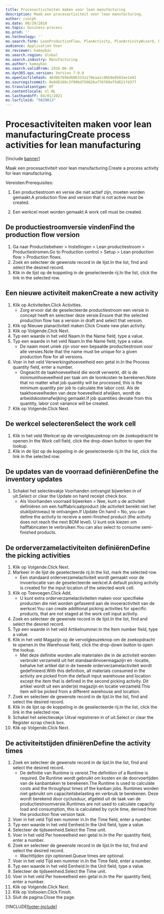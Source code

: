 ```yaml
---
title: Procesactiviteiten maken voor lean manufacturing
description: Maak een procesactiviteit voor lean manufacturing.
author: cvocph
ms.date: 08/29/2018
ms.topic: business-process
ms.prod: ''
ms.technology: ''
ms.search.form: LeanProductionFlow, PlanActivity, PlanActivityWizard, LeanWorkCellLookup, InventLocationIdLookup, PlanActivityDetails, KanbanJobPickingListPart
audience: Application User
ms.reviewer: kamaybac
ms.search.region: Global
ms.search.industry: Manufacturing
ms.author: kamaybac
ms.search.validFrom: 2016-06-30
ms.dyn365.ops.version: Version 7.0.0
ms.openlocfilehash: 46d6b7696d606333a170eaa1c06b9e0503ae1e02
ms.sourcegitcommit: 0e8db169c3f90bd750826af76709ef5d621fd377
ms.translationtype: HT
ms.contentlocale: nl-NL
ms.lasthandoff: 04/01/2021
ms.locfileid: "5829013"
---
```

# <a name="create-process-activities-for-lean-manufacturing"></a><span data-ttu-id="a1a73-103">Procesactiviteiten maken voor lean manufacturing</span><span class="sxs-lookup"><span data-stu-id="a1a73-103">Create process activities for lean manufacturing</span></span>

[!include [banner](../../includes/banner.md)]

<span data-ttu-id="a1a73-104">Maak een procesactiviteit voor lean manufacturing.</span><span class="sxs-lookup"><span data-stu-id="a1a73-104">Create a process activity for lean manufacturing.</span></span> 

<span data-ttu-id="a1a73-105">Vereisten:</span><span class="sxs-lookup"><span data-stu-id="a1a73-105">Prerequisites:</span></span> 

1. <span data-ttu-id="a1a73-106">Een productiestroom en versie die niet actief zijn, moeten worden gemaakt.</span><span class="sxs-lookup"><span data-stu-id="a1a73-106">A production flow and version that is not active must be created.</span></span>

2. <span data-ttu-id="a1a73-107">Een werkcel moet worden gemaakt.</span><span class="sxs-lookup"><span data-stu-id="a1a73-107">A work cell must be created.</span></span>


## <a name="find-the-production-flow-version"></a><span data-ttu-id="a1a73-108">De productiestroomversie vinden</span><span class="sxs-lookup"><span data-stu-id="a1a73-108">Find the production flow version</span></span>
1. <span data-ttu-id="a1a73-109">Ga naar Productiebeheer > Instellingen > Lean productiestroom > Productiestromen.</span><span class="sxs-lookup"><span data-stu-id="a1a73-109">Go to Production control > Setup > Lean production flow > Production flows.</span></span>
2. <span data-ttu-id="a1a73-110">Zoek en selecteer de gewenste record in de lijst.</span><span class="sxs-lookup"><span data-stu-id="a1a73-110">In the list, find and select the desired record.</span></span>
3. <span data-ttu-id="a1a73-111">Klik in de lijst op de koppeling in de geselecteerde rij.</span><span class="sxs-lookup"><span data-stu-id="a1a73-111">In the list, click the link in the selected row.</span></span>

## <a name="create-a-new-activity"></a><span data-ttu-id="a1a73-112">Een nieuwe activiteit maken</span><span class="sxs-lookup"><span data-stu-id="a1a73-112">Create a new activity</span></span>
1. <span data-ttu-id="a1a73-113">Klik op Activiteiten.</span><span class="sxs-lookup"><span data-stu-id="a1a73-113">Click Activities.</span></span>
    * <span data-ttu-id="a1a73-114">Zorg ervoor dat de geselecteerde productiestroom een versie in concept heeft en selecteer deze versie.</span><span class="sxs-lookup"><span data-stu-id="a1a73-114">Ensure that the selected production flow has a version in draft and select that version.</span></span>  
2. <span data-ttu-id="a1a73-115">Klik op Nieuwe planactiviteit maken.</span><span class="sxs-lookup"><span data-stu-id="a1a73-115">Click Create new plan activity.</span></span>
3. <span data-ttu-id="a1a73-116">Klik op Volgende.</span><span class="sxs-lookup"><span data-stu-id="a1a73-116">Click Next.</span></span>
4. <span data-ttu-id="a1a73-117">Typ een waarde in het veld Naam.</span><span class="sxs-lookup"><span data-stu-id="a1a73-117">In the Name field, type a value.</span></span>
5. <span data-ttu-id="a1a73-118">Typ een waarde in het veld Naam.</span><span class="sxs-lookup"><span data-stu-id="a1a73-118">In the Name field, type a value.</span></span>
    * <span data-ttu-id="a1a73-119">De naam moet uniek zijn voor een bepaalde productiestroom voor alle versies.</span><span class="sxs-lookup"><span data-stu-id="a1a73-119">Note that the name must be unique for a given production flow for all versions.</span></span>  
6. <span data-ttu-id="a1a73-120">Voer in het veld Verwerkingshoeveelheid een getal in.</span><span class="sxs-lookup"><span data-stu-id="a1a73-120">In the Process quantity field, enter a number.</span></span>
    * <span data-ttu-id="a1a73-121">Ongeacht de taakhoeveelheid die wordt verwerkt, dit is de minimumhoeveelheid per taak om de loonkosten te berekenen.</span><span class="sxs-lookup"><span data-stu-id="a1a73-121">Note that no matter what job quantity will be processed, this is the minimum quantity per job to calculate the labor cost.</span></span> <span data-ttu-id="a1a73-122">Als de taakhoeveelheden van deze hoeveelheid afwijken, wordt de arbeidskostenafwijking gemaakt.</span><span class="sxs-lookup"><span data-stu-id="a1a73-122">If job quantities deviate from this quantity, labor cost variance will be created.</span></span>  
7. <span data-ttu-id="a1a73-123">Klik op Volgende.</span><span class="sxs-lookup"><span data-stu-id="a1a73-123">Click Next.</span></span>

## <a name="select-the-work-cell"></a><span data-ttu-id="a1a73-124">De werkcel selecteren</span><span class="sxs-lookup"><span data-stu-id="a1a73-124">Select the work cell</span></span>
1. <span data-ttu-id="a1a73-125">Klik in het veld Werkcel op de vervolgkeuzeknop om de zoekopdracht te openen.</span><span class="sxs-lookup"><span data-stu-id="a1a73-125">In the Work cell field, click the drop-down button to open the lookup.</span></span>
2. <span data-ttu-id="a1a73-126">Klik in de lijst op de koppeling in de geselecteerde rij.</span><span class="sxs-lookup"><span data-stu-id="a1a73-126">In the list, click the link in the selected row.</span></span>

## <a name="define-the-inventory-updates"></a><span data-ttu-id="a1a73-127">De updates van de voorraad definiëren</span><span class="sxs-lookup"><span data-stu-id="a1a73-127">Define the inventory updates</span></span>
1. <span data-ttu-id="a1a73-128">Schakel het selectievakje Voorhanden ontvangst bijwerken in of uit.</span><span class="sxs-lookup"><span data-stu-id="a1a73-128">Select or clear the Update on hand receipt check box.</span></span>
    * <span data-ttu-id="a1a73-129">Als Voorhanden voorraad bijwerken = Nee, kunt u de activiteit definiëren om een halffabricaatproduct (de activiteit bereikt niet het stuklijstniveau) te ontvangen.</span><span class="sxs-lookup"><span data-stu-id="a1a73-129">If Update On hand = No, you can define the activity to receive a semi-finished product (the activity does not reach the next BOM level).</span></span>    <span data-ttu-id="a1a73-130">U kunt ook kiezen om halffabricaten te verbruiken.</span><span class="sxs-lookup"><span data-stu-id="a1a73-130">You can also select to consume semi-finished products.</span></span>  

## <a name="define-the-picking-activities"></a><span data-ttu-id="a1a73-131">De orderverzamelactiviteiten definiëren</span><span class="sxs-lookup"><span data-stu-id="a1a73-131">Define the picking activities</span></span>
1. <span data-ttu-id="a1a73-132">Klik op Volgende.</span><span class="sxs-lookup"><span data-stu-id="a1a73-132">Click Next.</span></span>
2. <span data-ttu-id="a1a73-133">Markeer in de lijst de geselecteerde rij.</span><span class="sxs-lookup"><span data-stu-id="a1a73-133">In the list, mark the selected row.</span></span>
    * <span data-ttu-id="a1a73-134">Een standaard orderverzamelactiviteit wordt gemaakt voor de invoerlocatie van de geselecteerde werkcel.</span><span class="sxs-lookup"><span data-stu-id="a1a73-134">A default picking activity is created for the input location of the selected work cell.</span></span>  
3. <span data-ttu-id="a1a73-135">Klik op Toevoegen.</span><span class="sxs-lookup"><span data-stu-id="a1a73-135">Click Add.</span></span>
    * <span data-ttu-id="a1a73-136">U kunt extra orderverzamelactiviteiten maken voor specifieke producten die niet worden gefaseerd aan de invoeractiviteit van de werkcel.</span><span class="sxs-lookup"><span data-stu-id="a1a73-136">You can create additional picking activities for specific products, that are not staged at the work cell input activity.</span></span>  
4. <span data-ttu-id="a1a73-137">Zoek en selecteer de gewenste record in de lijst.</span><span class="sxs-lookup"><span data-stu-id="a1a73-137">In the list, find and select the desired record.</span></span>
5. <span data-ttu-id="a1a73-138">Typ een waarde in het veld Artikelnummer.</span><span class="sxs-lookup"><span data-stu-id="a1a73-138">In the Item number field, type a value.</span></span>
6. <span data-ttu-id="a1a73-139">Klik in het veld Magazijn op de vervolgkeuzeknop om de zoekopdracht te openen.</span><span class="sxs-lookup"><span data-stu-id="a1a73-139">In the Warehouse field, click the drop-down button to open the lookup.</span></span>
    * <span data-ttu-id="a1a73-140">Met deze definitie worden alle materialen die in de activiteit worden verbruikt verzameld uit het standaardinvoermagazijn en -locatie, behalve het artikel dat in de tweede orderverzamelactiviteit wordt gedefinieerd.</span><span class="sxs-lookup"><span data-stu-id="a1a73-140">With this definition, all materials consumed in the activity are picked from the default input warehouse and location except the item that is defined in the second picking activity.</span></span> <span data-ttu-id="a1a73-141">Dit artikel wordt uit een ander(e) magazijn en locatie verzameld.</span><span class="sxs-lookup"><span data-stu-id="a1a73-141">This item will be picked from a different warehouse and location.</span></span>  
7. <span data-ttu-id="a1a73-142">Zoek en selecteer de gewenste record in de lijst.</span><span class="sxs-lookup"><span data-stu-id="a1a73-142">In the list, find and select the desired record.</span></span>
8. <span data-ttu-id="a1a73-143">Klik in de lijst op de koppeling in de geselecteerde rij.</span><span class="sxs-lookup"><span data-stu-id="a1a73-143">In the list, click the link in the selected row.</span></span>
9. <span data-ttu-id="a1a73-144">Schakel het selectievakje Uitval registreren in of uit.</span><span class="sxs-lookup"><span data-stu-id="a1a73-144">Select or clear the Register scrap check box.</span></span>
10. <span data-ttu-id="a1a73-145">Klik op Volgende.</span><span class="sxs-lookup"><span data-stu-id="a1a73-145">Click Next.</span></span>

## <a name="define-the-activity-times"></a><span data-ttu-id="a1a73-146">De activiteitstijden dfiniëren</span><span class="sxs-lookup"><span data-stu-id="a1a73-146">Define the activity times</span></span>
1. <span data-ttu-id="a1a73-147">Zoek en selecteer de gewenste record in de lijst.</span><span class="sxs-lookup"><span data-stu-id="a1a73-147">In the list, find and select the desired record.</span></span>
    * <span data-ttu-id="a1a73-148">De definitie van Runtime is vereist.</span><span class="sxs-lookup"><span data-stu-id="a1a73-148">The definition of a Runtime is required.</span></span> <span data-ttu-id="a1a73-149">De Runtime wordt gebruikt om kosten en de doorvoertijden van de kanbantaken te berekenen.</span><span class="sxs-lookup"><span data-stu-id="a1a73-149">The Runtime is used to calculate costs and the throughput times of the kanban jobs.</span></span> <span data-ttu-id="a1a73-150">Runtimes worden niet gebruikt om capaciteitsbelasting en verbruik te berekenen. Deze wordt berekend door cyclusduur, afgeleid uit de taak van de productiestroomversie.</span><span class="sxs-lookup"><span data-stu-id="a1a73-150">Runtimes are not used to calculate capacity load and consumption, this is calculated by cycle time, derived from the production flow version task.</span></span>  
2. <span data-ttu-id="a1a73-151">Voer in het veld Tijd een nummer in.</span><span class="sxs-lookup"><span data-stu-id="a1a73-151">In the Time field, enter a number.</span></span>
3. <span data-ttu-id="a1a73-152">Typ een waarde in het veld Eenheid.</span><span class="sxs-lookup"><span data-stu-id="a1a73-152">In the Unit field, type a value.</span></span>
4. <span data-ttu-id="a1a73-153">Selecteer de tijdseenheid.</span><span class="sxs-lookup"><span data-stu-id="a1a73-153">Select the Time unit.</span></span>
5. <span data-ttu-id="a1a73-154">Voer in het veld Per hoeveelheid een getal in.</span><span class="sxs-lookup"><span data-stu-id="a1a73-154">In the Per quantity field, enter a number.</span></span>
6. <span data-ttu-id="a1a73-155">Zoek en selecteer de gewenste record in de lijst.</span><span class="sxs-lookup"><span data-stu-id="a1a73-155">In the list, find and select the desired record.</span></span>
    * <span data-ttu-id="a1a73-156">Wachttijden zijn optioneel.</span><span class="sxs-lookup"><span data-stu-id="a1a73-156">Queue times are optional.</span></span>  
7. <span data-ttu-id="a1a73-157">Voer in het veld Tijd een nummer in.</span><span class="sxs-lookup"><span data-stu-id="a1a73-157">In the Time field, enter a number.</span></span>
8. <span data-ttu-id="a1a73-158">Typ een waarde in het veld Eenheid.</span><span class="sxs-lookup"><span data-stu-id="a1a73-158">In the Unit field, type a value.</span></span>
9. <span data-ttu-id="a1a73-159">Selecteer de tijdseenheid.</span><span class="sxs-lookup"><span data-stu-id="a1a73-159">Select the Time unit.</span></span>
10. <span data-ttu-id="a1a73-160">Voer in het veld Per hoeveelheid een getal in.</span><span class="sxs-lookup"><span data-stu-id="a1a73-160">In the Per quantity field, enter a number.</span></span>
11. <span data-ttu-id="a1a73-161">Klik op Volgende.</span><span class="sxs-lookup"><span data-stu-id="a1a73-161">Click Next.</span></span>
12. <span data-ttu-id="a1a73-162">Klik op Voltooien.</span><span class="sxs-lookup"><span data-stu-id="a1a73-162">Click Finish.</span></span>
13. <span data-ttu-id="a1a73-163">Sluit de pagina.</span><span class="sxs-lookup"><span data-stu-id="a1a73-163">Close the page.</span></span>



[!INCLUDE[footer-include](../../../includes/footer-banner.md)]